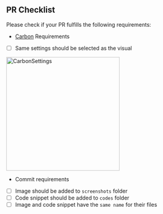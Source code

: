 ## PR Checklist

Please check if your PR fulfills the following requirements:

- [Carbon](https://carbon.now.sh) Requirements
- [ ] Same settings should be selected as the visual
<img src="https://github.com/MobileTipsters/Swift-Daily-Tips/blob/master/icons/CarbonSettings.png" alt="CarbonSettings" width="300"/>

- Commit requirements
- [ ] Image should be added to `screenshots` folder
- [ ] Code snippet should be added to `codes` folder
- [ ] Image and code snippet have the `same name` for their files
